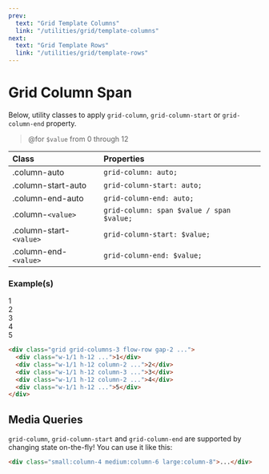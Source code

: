 ```yaml
---
prev:
  text: "Grid Template Columns"
  link: "/utilities/grid/template-columns"
next:
  text: "Grid Template Rows"
  link: "/utilities/grid/template-rows"
---
```


# Grid Column Span

Below, utility classes to apply `grid-column`, `grid-column-start` or `grid-column-end` property.

> @for `$value` from 0 through 12

| Class                   | Properties                                |
| :---------------------- | :---------------------------------------- |
| .column-auto            | `grid-column: auto;`                      |
| .column-start-auto      | `grid-column-start: auto;`                |
| .column-end-auto        | `grid-column-end: auto;`                  |
| .column-`<value>`       | `grid-column: span $value / span $value;` |
| .column-start-`<value>` | `grid-column-start: $value;`              |
| .column-end-`<value>`   | `grid-column-end: $value;`                |

### Example(s)

<div class="grid grid-columns-3 flow-row gap-2 radius-8 p-6 mt-8" style="background-color: var(--vp-c-bg-alt);">
  <div class="w-1/1 h-12 flex justify-center items-center font-mono text-white radius-4" style="background-color: var(--vp-c-brand-3);">1</div>
  <div class="w-1/1 h-12 column-2 flex justify-center items-center font-mono text-white radius-4" style="background-color: var(--vp-c-brand-3);">2</div>
  <div class="w-1/1 h-12 column-3 flex justify-center items-center font-mono text-white radius-4" style="background-color: var(--vp-c-brand-3);">3</div>
  <div class="w-1/1 h-12 column-2 flex justify-center items-center font-mono text-white radius-4" style="background-color: var(--vp-c-brand-3);">4</div>
  <div class="w-1/1 h-12 flex justify-center items-center font-mono text-white radius-4" style="background-color: var(--vp-c-brand-3);">5</div>
</div>

```html
<div class="grid grid-columns-3 flow-row gap-2 ...">
  <div class="w-1/1 h-12 ...">1</div>
  <div class="w-1/1 h-12 column-2 ...">2</div>
  <div class="w-1/1 h-12 column-3 ...">3</div>
  <div class="w-1/1 h-12 column-2 ...">4</div>
  <div class="w-1/1 h-12 ...">5</div>
</div>
```

## Media Queries

`grid-column`, `grid-column-start` and `grid-column-end` are supported by changing state on-the-fly! You can use it like this:

```html
<div class="small:column-4 medium:column-6 large:column-8">...</div>
```
